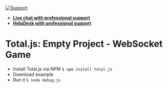 [![Support](https://www.totaljs.com/img/button-support.png)](https://www.totaljs.com/support/)

- [__Live chat with professional support__](https://messenger.totaljs.com)
- [__HelpDesk with professional support__](https://helpdesk.totaljs.com)

# Total.js: Empty Project - WebSocket Game

- Install Total.js via NPM `$ npm install total.js`
- Download example
- Run it `$ node debug.js`